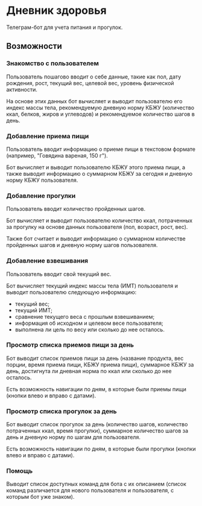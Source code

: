 # Дневник здоровья

Телеграм-бот для учета питания и прогулок.

## Возможности

### Знакомство с пользователем

Пользователь пошагово вводит о себе данные, такие как пол, дату рождения, рост, текущий вес, целевой вес, уровень физической активности.

На основе этих данных бот вычисляет и выводит пользователю его индекс массы тела, рекомендуемую дневную норму КБЖУ (количество ккал, белков, жиров и углеводов) и рекомендуемое количество шагов в день.

### Добавление приема пищи

Пользователь вводит информацию о приеме пищи в текстовом формате (например, "Говядина вареная, 150 г").

Бот вычисляет и выводит пользователю КБЖУ этого приема пищи, а также выводит информацию о суммарном КБЖУ за сегодня и дневную норму КБЖУ пользователя.

### Добавление прогулки

Пользователь вводит количество пройденных шагов.

Бот вычисляет и выводит пользователю количество ккал, потраченных за прогулку на основе данных пользователя (пол, возраст, рост, вес).

Также бот считает и выводит информацию о суммарном количестве пройденных шагов и дневную норму шагов пользователя.

### Добавление взвешивания

Пользователь вводит свой текущий вес.

Бот вычисляет текущий индекс массы тела (ИМТ) пользователя и выводит пользователю следующую информацию: 
* текущий вес;
* текущий ИМТ;
* сравнение текущего веса с прошлым взвешиванием;
* информация об исходном и целевом весе пользователя;
* выполнена ли цель по весу или сколько до нее осталось.

### Просмотр списка приемов пищи за день

Бот выводит список приемов пищи за день (название продукта, вес порции, время приема пищи, КБЖУ приема пищи), суммарное КБЖУ за день, достигнута ли дневная норма по ккал или сколько до нее осталось.

Есть возможность навигации по дням, в которые были приемы пищи (кнопки влево и вправо с датами).

### Просмотр списка прогулок за день

Бот выводит список прогулок за день (количество шагов, количество потраченных ккал, время прогулки), суммарное количество шагов за день и дневную норму по шагам для пользователя.

Есть возможность навигации по дням, в которые были прогулки (кнопки влево и вправо с датами).

### Помощь

Выводит список доступных команд для бота с их описанием (список команд различается для нового пользователя и пользователя, с которым бот уже знаком).


